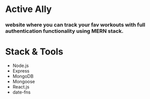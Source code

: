 # Active Ally

### website where you can track your fav workouts with full authentication functionality using MERN stack. 

# Stack & Tools
- Node.js
- Express
- MongoDB
- Mongoose
- React.js
- date-fns
